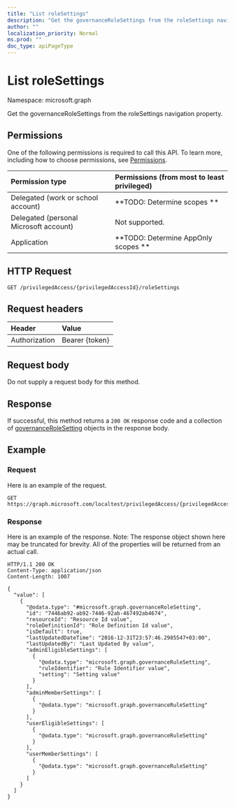 ```yaml
---
title: "List roleSettings"
description: "Get the governanceRoleSettings from the roleSettings navigation property."
author: ""
localization_priority: Normal
ms.prod: ""
doc_type: apiPageType
---
```


# List roleSettings

Namespace: microsoft.graph

Get the governanceRoleSettings from the roleSettings navigation property.

## Permissions
One of the following permissions is required to call this API. To learn more, including how to choose permissions, see [Permissions](/concepts/permissions-reference.md).

|Permission type|Permissions (from most to least privileged)|
|:---|:---|
|Delegated (work or school account)|**TODO: Determine scopes **|
|Delegated (personal Microsoft account)|Not supported.|
|Application|**TODO: Determine AppOnly scopes **|

## HTTP Request
<!-- {
  "blockType": "ignored"
}
-->
``` http
GET /privilegedAccess/{privilegedAccessId}/roleSettings
```

## Request headers
|Header|Value|
|:---|:---|
|Authorization|Bearer {token}|

## Request body
Do not supply a request body for this method.

## Response
If successful, this method returns a `200 OK` response code and a collection of [governanceRoleSetting](../resources/governancerolesetting.md) objects in the response body.

## Example

### Request
Here is an example of the request.
<!-- {
  "blockType": "request",
  "name": "get_governancerolesetting"
}
-->
``` http
GET https://graph.microsoft.com/localtest/privilegedAccess/{privilegedAccessId}/roleSettings
```

### Response
Here is an example of the response. Note: The response object shown here may be truncated for brevity. All of the properties will be returned from an actual call.
<!-- {
  "blockType": "response",
  "truncated": true,
  "@odata.type": "collection(microsoft.graph.governancerolesetting)"
}
-->
``` http
HTTP/1.1 200 OK
Content-Type: application/json
Content-Length: 1007

{
  "value": [
    {
      "@odata.type": "#microsoft.graph.governanceRoleSetting",
      "id": "7446ab92-ab92-7446-92ab-467492ab4674",
      "resourceId": "Resource Id value",
      "roleDefinitionId": "Role Definition Id value",
      "isDefault": true,
      "lastUpdatedDateTime": "2016-12-31T23:57:46.2985547+03:00",
      "lastUpdatedBy": "Last Updated By value",
      "adminEligibleSettings": [
        {
          "@odata.type": "microsoft.graph.governanceRuleSetting",
          "ruleIdentifier": "Rule Identifier value",
          "setting": "Setting value"
        }
      ],
      "adminMemberSettings": [
        {
          "@odata.type": "microsoft.graph.governanceRuleSetting"
        }
      ],
      "userEligibleSettings": [
        {
          "@odata.type": "microsoft.graph.governanceRuleSetting"
        }
      ],
      "userMemberSettings": [
        {
          "@odata.type": "microsoft.graph.governanceRuleSetting"
        }
      ]
    }
  ]
}
```


